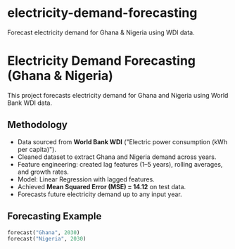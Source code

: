 # electricity-demand-forecasting
Forecast electricity demand for Ghana &amp; Nigeria using WDI data.
# Electricity Demand Forecasting (Ghana & Nigeria)

This project forecasts electricity demand for Ghana and Nigeria using World Bank WDI data.

## Methodology
- Data sourced from **World Bank WDI** ("Electric power consumption (kWh per capita)").
- Cleaned dataset to extract Ghana and Nigeria demand across years.
- Feature engineering: created lag features (1–5 years), rolling averages, and growth rates.
- Model: Linear Regression with lagged features.
- Achieved **Mean Squared Error (MSE) = 14.12** on test data.
- Forecasts future electricity demand up to any input year.

## Forecasting Example
```python
forecast("Ghana", 2030)
forecast("Nigeria", 2030)